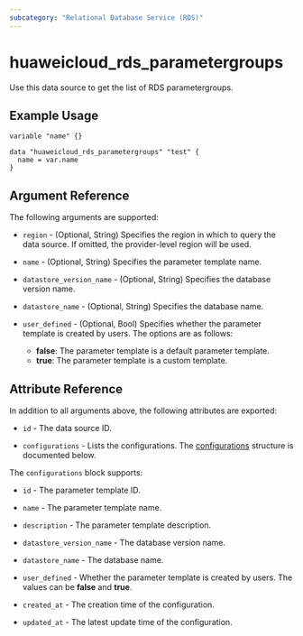 ```yaml
---
subcategory: "Relational Database Service (RDS)"
---
```


# huaweicloud_rds_parametergroups

Use this data source to get the list of RDS parametergroups.

## Example Usage

```hcl
variable "name" {}

data "huaweicloud_rds_parametergroups" "test" {
  name = var.name
}
```

## Argument Reference

The following arguments are supported:

* `region` - (Optional, String) Specifies the region in which to query the data source.
  If omitted, the provider-level region will be used.

* `name` - (Optional, String) Specifies the parameter template name.

* `datastore_version_name` - (Optional, String) Specifies the database version name.

* `datastore_name` - (Optional, String) Specifies the database name.

* `user_defined` - (Optional, Bool) Specifies whether the parameter template is created by users.
  The options are as follows:
  + **false**: The parameter template is a default parameter template.
  + **true**: The parameter template is a custom template.

## Attribute Reference

In addition to all arguments above, the following attributes are exported:

* `id` - The data source ID.

* `configurations` - Lists the configurations.
The [configurations](#Rds_configurations) structure is documented below.

<a name="Rds_configurations"></a>
The `configurations` block supports:

* `id` - The parameter template ID.

* `name` - The parameter template name.

* `description` - The parameter template description.

* `datastore_version_name` - The database version name.

* `datastore_name` - The database name.

* `user_defined` - Whether the parameter template is created by users.
  The values can be **false** and **true**.

* `created_at` - The creation time of the configuration.

* `updated_at` - The latest update time of the configuration.
